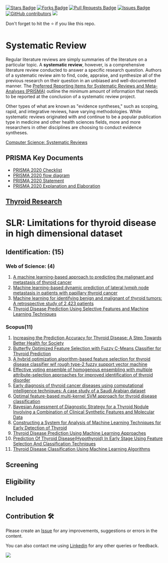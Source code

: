 <a href="https://github.com/drshahizan/research-material/stargazers"><img src="https://img.shields.io/github/stars/drshahizan/research-material" alt="Stars Badge"/></a>
<a href="https://github.com/drshahizan/research-material/network/members"><img src="https://img.shields.io/github/forks/drshahizan/research-material" alt="Forks Badge"/></a>
<a href="https://github.com/drshahizan/research-material/pulls"><img src="https://img.shields.io/github/issues-pr/drshahizan/research-material" alt="Pull Requests Badge"/></a>
<a href="https://github.com/drshahizan/research-material/issues"><img src="https://img.shields.io/github/issues/drshahizan/research-material" alt="Issues Badge"/></a>
<a href="https://github.com/drshahizan/research-material/graphs/contributors"><img alt="GitHub contributors" src="https://img.shields.io/github/contributors/drshahizan/research-material?color=2b9348"></a>
![](https://visitor-badge.glitch.me/badge?page_id=drshahizan/research-material)

Don't forget to hit the :star: if you like this repo.


# Systematic Review
Regular literature reviews are simply summaries of the literature on a particular topic. A **systematic review**, however, is a comprehensive literature review conducted to answer a specific research question. Authors of a systematic review aim to find, code, appraise, and synthesize all of the previous research on their question in an unbiased and well-documented manner. The [Preferred Reporting Items for Systematic Reviews and Meta-Analyses (PRISMA)](https://www.prisma-statement.org/) outline the minimum amount of information that needs to be reported at the conclusion of a systematic review project. 

Other types of what are known as "evidence syntheses," such as scoping, rapid, and integrative reviews, have varying methodologies. While systematic reviews originated with and continue to be a popular publication type in medicine and other health sciences fields, more and more researchers in other disciplines are choosing to conduct evidence syntheses. 

[Computer Science: Systematic Reviews](https://guides.library.unr.edu/c.php?g=51145&p=7853775#:~:text=A%20systematic%20review%2C%20however%2C%20is,unbiased%20and%20well%2Ddocumented%20manner.)

## PRISMA Key Documents
- [PRISMA 2020 Checklist](https://www.prisma-statement.org/documents/PRISMA_2020_checklist.docx)
- [PRISMA 2020 flow diagram](http://www.prisma-statement.org/PRISMAStatement/FlowDiagram)
- [PRISMA 2020 Statement](http://dx.doi.org/10.1136/bmj.n71)
- [PRISMA 2020 Explanation and Elaboration](http://dx.doi.org/10.1136/bmj.n160)

## [Thyroid Research](https://academic-accelerator.com/Impact-of-Journal/Thyroid-Research#:~:text=The%202022%2D2023%20Journal's%20Impact,is%20just%20updated%20in%202023.)


# SLR: Limitations for thyroid disease in high dimensional dataset

## Identification: (15)

### Web of Science: (4)

1. [A machine learning-based approach to predicting the malignant and metastasis of thyroid cancer](https://www.frontiersin.org/articles/10.3389/fonc.2022.938292/full)
2. [Machine learning-based dynamic prediction of lateral lymph node metastasis in patients with papillary thyroid cancer](https://www.frontiersin.org/articles/10.3389/fendo.2022.1019037/full)
3. [Machine learning for identifying benign and malignant of thyroid tumors: A retrospective study of 2,423 patients](https://www.frontiersin.org/articles/10.3389/fpubh.2022.960740/full)
4. [Thyroid Disease Prediction Using Selective Features and Machine Learning Techniques](https://www.mdpi.com/2072-6694/14/16/3914)

### Scopus(11)
1. [Increasing the Prediction Accuracy for Thyroid Disease: A Step Towards Better Health for Society](https://www-scopus-com.ezproxy.utm.my/record/display.uri?eid=2-s2.0-85113952266&origin=resultslist&sort=plfdt-f&listId=59859872&listTypeValue=Docs&src=s&imp=t&sid=8c7d44bf5adc2546305c7e2cc20c46e8&sot=sl&sdt=sl&sl=0&relpos=5&citeCnt=2&searchTerm=)
2. [Butterfly Optimized Feature Selection with Fuzzy C-Means Classifier for Thyroid Prediction](https://www-scopus-com.ezproxy.utm.my/record/display.uri?eid=2-s2.0-85137323379&origin=resultslist&sort=plfdt-f&listId=59859872&listTypeValue=Docs&src=s&imp=t&sid=3cd15998bccc5119dd73d3ea1a34e0c0&sot=sl&sdt=sl&sl=0&relpos=0&citeCnt=1&searchTerm=)
3. [A hybrid optimization algorithm-based feature selection for thyroid disease classifier wif rough type-2 fuzzy support vector machine](https://onlinelibrary.wiley.com/doi/epdf/10.1111/exsy.12811)
4. [Effective voting ensemble of homogenous ensembling with multiple attribute-selection approaches for improved identification of thyroid disorder](https://www-scopus-com.ezproxy.utm.my/record/display.uri?eid=2-s2.0-85120617460&origin=resultslist&sort=plfdt-f&listId=59859872&listTypeValue=Docs&src=s&imp=t&sid=3cd15998bccc5119dd73d3ea1a34e0c0&sot=sl&sdt=sl&sl=0&relpos=6&citeCnt=3&searchTerm=)
5. [Early diagnosis of thyroid cancer diseases using computational intelligence techniques: A case study of a Saudi Arabian dataset](https://www-scopus-com.ezproxy.utm.my/record/display.uri?eid=2-s2.0-85101587639&origin=resultslist&sort=plfdt-f&listId=59859872&listTypeValue=Docs&src=s&imp=t&sid=3cd15998bccc5119dd73d3ea1a34e0c0&sot=sl&sdt=sl&sl=0&relpos=7&citeCnt=11&searchTerm=)
6. [Optimal feature-based multi-kernel SVM approach for thyroid disease classification](https://www-scopus-com.ezproxy.utm.my/record/display.uri?eid=2-s2.0-85049605739&origin=resultslist&sort=plfdt-f&listId=59859872&listTypeValue=Docs&src=s&imp=t&sid=3cd15998bccc5119dd73d3ea1a34e0c0&sot=sl&sdt=sl&sl=0&relpos=8&citeCnt=124&searchTerm=)
7. [Bayesian Assessment of Diagnostic Strategy for a Thyroid Nodule Involving a Combination of Clinical Synthetic Features and Molecular Data ](https://ieeexplore-ieee-org.ezproxy.utm.my/ielx7/6287639/8948470/09205860.pdf?tag=1)
8. [Constructing a System for Analysis of Machine Learning Techniques for Early Detection of Thyroid](https://www.ijeat.org/wp-content/uploads/papers/v8i6S3/F13850986S319.pdf)
9. [Thyroid Disease Prediction Using Machine Learning Approaches](https://www-scopus-com.ezproxy.utm.my/record/display.uri?eid=2-s2.0-85085330452&origin=resultslist&sort=plf-f&src=s&st1=%22Thyroid+disease+prediction+using+machine+learning+approaches%22&sid=685f00abfd634d7aa7b2a26805f4106b&sot=b&sdt=b&sl=77&s=TITLE-ABS-KEY%28%22Thyroid+disease+prediction+using+machine+learning+approaches%22%29&relpos=0&citeCnt=25&searchTerm=)
10. [Prediction Of Thyroid Disease(Hypothyroid) In Early Stage Using Feature Selection And Classification Techniques](https://ieeexplore.ieee.org/abstract/document/9397052)
11. [Thyroid Disease Classification Using Machine Learning Algorithms](https://iopscience.iop.org/article/10.1088/1742-6596/1963/1/012140/pdf)

## Screening

## Eligibility

## Included

## Contribution 🛠️
Please create an [Issue](https://github.com/drshahizan/research-material/issues) for any improvements, suggestions or errors in the content.

You can also contact me using [Linkedin](https://www.linkedin.com/in/drshahizan/) for any other queries or feedback.

![](https://visitor-badge.glitch.me/badge?page_id=drshahizan)
